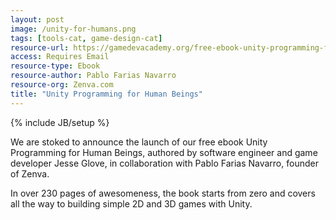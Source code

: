 ```yaml
---
layout: post
image: /unity-for-humans.png
tags: [tools-cat, game-design-cat]
resource-url: https://gamedevacademy.org/free-ebook-unity-programming-for-human-beings/
access: Requires Email
resource-type: Ebook
resource-author: Pablo Farias Navarro
resource-org: Zenva.com
title: "Unity Programming for Human Beings"
---
```

{% include JB/setup %}

We are stoked to announce the launch of our free ebook Unity Programming for Human Beings, authored by software engineer and game developer Jesse Glove, in collaboration with Pablo Farias Navarro, founder of Zenva.

In over 230 pages of awesomeness, the book starts from zero and covers all the way to building simple 2D and 3D games with Unity.
